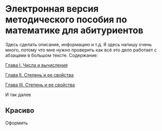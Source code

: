 <!DOCTYPE html>
<html class="content">

<head>
  <link rel="stylesheet" type="text/css" href="style.css">
</head>

<body>
  <div class="left">
    <h1 class="center">Электронная версия методического пособия по математике для абитуриентов</h1>
    <p class="text_1"> Здесь сделать описание, информацию и т.д. Я здесь напишу очень много, потому что мне нужно проверить как всё это дело работает с абзацами в большом тексте. Содержание:</p>
    <div class="list">
      <p><a href="theme1.html">Глава I. Числа и вычисления</a></p>
      <p><a href="theme2.html">Глава II. Степень и ее свойства</a></p>
      <p><a href="theme3.html">Глава III. Степень и ее свойства</a></p>
      <p>И так далее</p>
    </div>
    <div>
      <h2>Красиво</h2>
      <p>Оформить</p>
    </div>
  </div>
</body>

</html>
